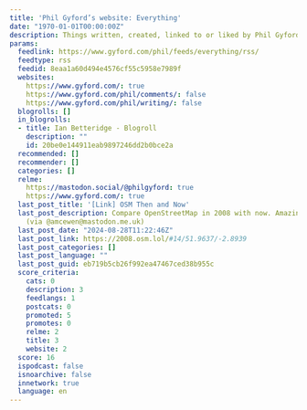 ```yaml
---
title: 'Phil Gyford’s website: Everything'
date: "1970-01-01T00:00:00Z"
description: Things written, created, linked to or liked by Phil Gyford
params:
  feedlink: https://www.gyford.com/phil/feeds/everything/rss/
  feedtype: rss
  feedid: 8eaa1a60d494e4576cf55c5958e7989f
  websites:
    https://www.gyford.com/: true
    https://www.gyford.com/phil/comments/: false
    https://www.gyford.com/phil/writing/: false
  blogrolls: []
  in_blogrolls:
  - title: Ian Betteridge - Blogroll
    description: ""
    id: 20be0e144911eab9897246dd2b0bce2a
  recommended: []
  recommender: []
  categories: []
  relme:
    https://mastodon.social/@philgyford: true
    https://www.gyford.com/: true
  last_post_title: '[Link] OSM Then and Now'
  last_post_description: Compare OpenStreetMap in 2008 with now. Amazing progress.
    (via @amcewen@mastodon.me.uk)
  last_post_date: "2024-08-28T11:22:46Z"
  last_post_link: https://2008.osm.lol/#14/51.9637/-2.8939
  last_post_categories: []
  last_post_language: ""
  last_post_guid: eb719b5cb26f992ea47467ced38b955c
  score_criteria:
    cats: 0
    description: 3
    feedlangs: 1
    postcats: 0
    promoted: 5
    promotes: 0
    relme: 2
    title: 3
    website: 2
  score: 16
  ispodcast: false
  isnoarchive: false
  innetwork: true
  language: en
---
```

